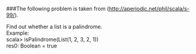 ###The following problem is taken from (http://aperiodic.net/phil/scala/s-99/).
<p>
 Find out whether a list is a palindrome.<br/>
 Example:<br/>
 scala> isPalindrome(List(1, 2, 3, 2, 1))<br/>
 res0: Boolean = true<br/>
</p>
